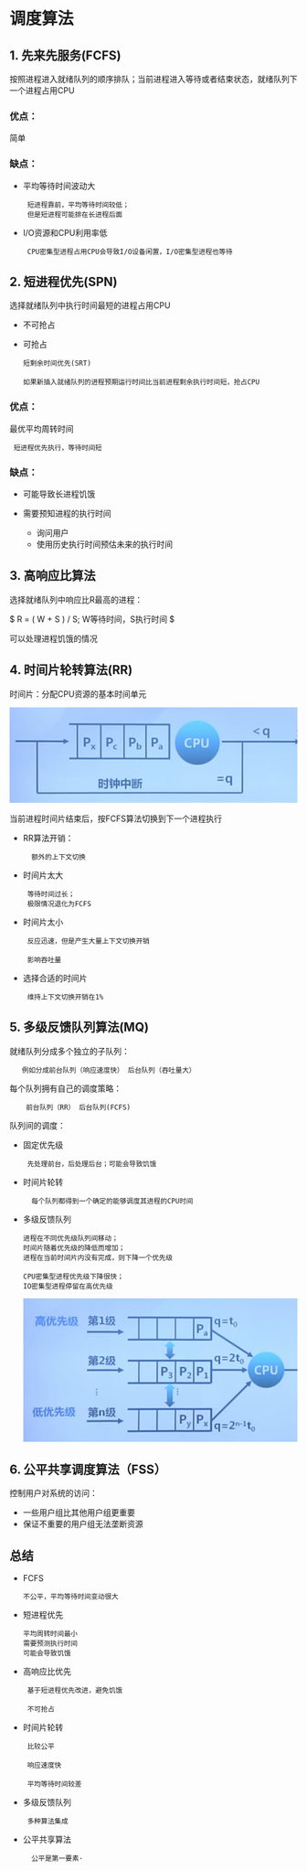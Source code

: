 # 调度算法

## 1. 先来先服务(FCFS)

按照进程进入就绪队列的顺序排队；当前进程进入等待或者结束状态，就绪队列下一个进程占用CPU

### 优点：

简单

### 缺点：

- 平均等待时间波动大
  
       短进程靠前，平均等待时间较低；
       但是短进程可能排在长进程后面

- I/O资源和CPU利用率低

       CPU密集型进程占用CPU会导致I/O设备闲置，I/O密集型进程也等待


## 2. 短进程优先(SPN)

选择就绪队列中执行时间最短的进程占用CPU

- 不可抢占

- 可抢占

      短剩余时间优先(SRT)
   
      如果新插入就绪队列的进程预期运行时间比当前进程剩余执行时间短，抢占CPU

### 优点：

最优平均周转时间

     短进程优先执行，等待时间短

### 缺点：

- 可能导致长进程饥饿

- 需要预知进程的执行时间

     - 询问用户
     - 使用历史执行时间预估未来的执行时间


## 3. 高响应比算法

选择就绪队列中响应比R最高的进程：

$
R = ( W + S ) / S; W等待时间，S执行时间
$

可以处理进程饥饿的情况


## 4. 时间片轮转算法(RR)

时间片：分配CPU资源的基本时间单元

![](https://github.com/existorlive/existorlivepic/raw/master/%E6%88%AA%E5%B1%8F2020-09-29%20%E4%B8%8B%E5%8D%884.46.27.png)

当前进程时间片结束后，按FCFS算法切换到下一个进程执行

- RR算法开销：
    
        额外的上下文切换

- 时间片太大
  
       等待时间过长； 
       极限情况退化为FCFS

- 时间片太小

       反应迅速，但是产生大量上下文切换开销

       影响吞吐量

- 选择合适的时间片

       维持上下文切换开销在1%

## 5. 多级反馈队列算法(MQ)

就绪队列分成多个独立的子队列：

       例如分成前台队列（响应速度快） 后台队列（吞吐量大）

每个队列拥有自己的调度策略：

        前台队列（RR） 后台队列(FCFS)

队列间的调度：
  
- 固定优先级
      
       先处理前台，后处理后台；可能会导致饥饿

- 时间片轮转
    
        每个队列都得到一个确定的能够调度其进程的CPU时间

- 多级反馈队列

      进程在不同优先级队列间移动；
      时间片随着优先级的降低而增加；
      进程在当前时间片内没有完成，则下降一个优先级

      CPU密集型进程优先级下降很快；
      IO密集型进程停留在高优先级

  ![](https://github.com/existorlive/existorlivepic/raw/master/%E6%88%AA%E5%B1%8F2020-09-29%20%E4%B8%8B%E5%8D%885.05.26.png)




## 6. 公平共享调度算法（FSS）

控制用户对系统的访问：

- 一些用户组比其他用户组更重要
- 保证不重要的用户组无法垄断资源

## 总结

- FCFS
  
      不公平，平均等待时间变动很大

- 短进程优先

      平均周转时间最小
      需要预测执行时间
      可能会导致饥饿

- 高响应比优先

       基于短进程优先改进，避免饥饿

       不可抢占

- 时间片轮转

       比较公平

       响应速度快

       平均等待时间较差

- 多级反馈队列

       多种算法集成

- 公平共享算法

        公平是第一要素·
